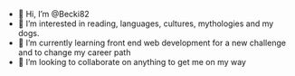 - 👋 Hi, I’m @Becki82
- 👀 I’m interested in reading, languages, cultures, mythologies and my dogs.
- 🌱 I’m currently learning front end web development for a new challenge and to change my career path 
- 💞️ I’m looking to collaborate on anything to get me on my way


<!---
Becki82/Becki82 is a ✨ special ✨ repository because its `README.md` (this file) appears on your GitHub profile.
You can click the Preview link to take a look at your changes.
--->
